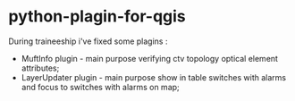# python-plagin-for-qgis
During traineeship i've fixed some plagins :
 - MuftInfo plugin - main purpose verifying ctv topology optical element attributes;
 - LayerUpdater plugin - main purpose show in table switches with alarms and focus to switches with alarms on map;  
